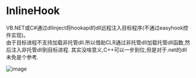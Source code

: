 # InlineHook

VB.NET或C#通过dllinject将hookapi的dll远程注入目标程序(不通过easyhook控件实现)。   
由于目标进程不支持加载非托管dll.所以借助CLR通过非托管dll加载托管dll函数,然后注入非托管dll到目标进程. 
其实没啥意义,C++可以一步到位,但是对于.net的dll未免是个参考.

![image](https://github.com/laomms/InlineHook/blob/master/injectManagedDll.png)

